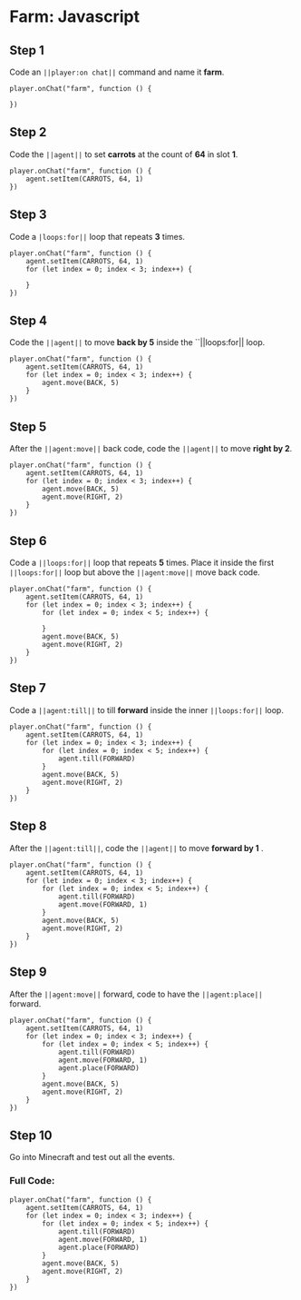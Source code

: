 # Farm: Javascript

## Step 1
Code an ``||player:on chat||`` command and name it **farm**.

```spy
player.onChat("farm", function () { 
 
}) 
```

## Step 2
Code the ``||agent||`` to set **carrots** at the count of **64** in slot **1**. 

```spy
player.onChat("farm", function () {
    agent.setItem(CARROTS, 64, 1)
})
```

## Step 3
Code a ``|loops:for||`` loop that repeats **3** times. 

```spy
player.onChat("farm", function () { 
    agent.setItem(CARROTS, 64, 1) 
    for (let index = 0; index < 3; index++) { 
      
    } 
}) 
```

## Step 4
Code the ``||agent||`` to move **back by 5** inside the ``||loops:for|| loop.

```spy
player.onChat("farm", function () { 
    agent.setItem(CARROTS, 64, 1) 
    for (let index = 0; index < 3; index++) { 
        agent.move(BACK, 5) 
    } 
}) 
```

## Step 5
After the ``||agent:move||`` back code, code the ``||agent||`` to move **right by 2**.

```spy
player.onChat("farm", function () { 
    agent.setItem(CARROTS, 64, 1) 
    for (let index = 0; index < 3; index++) { 
        agent.move(BACK, 5) 
        agent.move(RIGHT, 2) 
    } 
}) 
```

## Step 6
Code a ``||loops:for||`` loop that repeats **5** times. Place it inside the first ``||loops:for||`` loop but above the ``||agent:move||`` move back code.

```spy
player.onChat("farm", function () { 
    agent.setItem(CARROTS, 64, 1) 
    for (let index = 0; index < 3; index++) { 
        for (let index = 0; index < 5; index++) { 
          
        } 
        agent.move(BACK, 5) 
        agent.move(RIGHT, 2) 
    } 
}) 
```

## Step 7
Code a ``||agent:till||`` to till **forward** inside the inner ``||loops:for||`` loop.

```spy
player.onChat("farm", function () { 
    agent.setItem(CARROTS, 64, 1) 
    for (let index = 0; index < 3; index++) { 
        for (let index = 0; index < 5; index++) { 
            agent.till(FORWARD) 
        } 
        agent.move(BACK, 5) 
        agent.move(RIGHT, 2) 
    } 
}) 
```

## Step 8
After the ``||agent:till||``, code the ``||agent||`` to move **forward by 1** .

```spy
player.onChat("farm", function () { 
    agent.setItem(CARROTS, 64, 1) 
    for (let index = 0; index < 3; index++) { 
        for (let index = 0; index < 5; index++) { 
            agent.till(FORWARD) 
            agent.move(FORWARD, 1) 
        } 
        agent.move(BACK, 5) 
        agent.move(RIGHT, 2) 
    } 
}) 
```

## Step 9
After the ``||agent:move||`` forward, code to have the ``||agent:place||`` forward. 

```spy
player.onChat("farm", function () { 
    agent.setItem(CARROTS, 64, 1) 
    for (let index = 0; index < 3; index++) { 
        for (let index = 0; index < 5; index++) { 
            agent.till(FORWARD) 
            agent.move(FORWARD, 1) 
            agent.place(FORWARD) 
        } 
        agent.move(BACK, 5) 
        agent.move(RIGHT, 2) 
    } 
}) 
```

## Step 10
Go into Minecraft and test out all the events.

### Full Code: 

```spy
player.onChat("farm", function () {
    agent.setItem(CARROTS, 64, 1)
    for (let index = 0; index < 3; index++) {
        for (let index = 0; index < 5; index++) {
            agent.till(FORWARD)
            agent.move(FORWARD, 1)
            agent.place(FORWARD)
        }
        agent.move(BACK, 5)
        agent.move(RIGHT, 2)
    }
})
```

